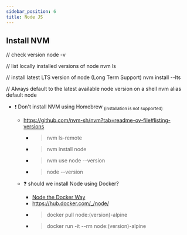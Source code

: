 ```yaml
---
sidebar_position: 6
title: Node JS
---
```


## Install NVM

// check version
node -v

// list locally installed versions of node
nvm ls

// install latest LTS version of node (Long Term Support)
nvm install --lts

// Always default to the latest available node version on a shell
nvm alias default node

- :exclamation: Don't install NVM using Homebrew <sub>(installation is not supported)</sub>

  - https://github.com/nvm-sh/nvm?tab=readme-ov-file#listing-versions

    - > nvm ls-remote
    - > nvm install node
    - > nvm use node --version
    - > node --version

  - :question: should we install Node using Docker?
    - [Node the Docker Way](https://medium.com/@mark.birbeck/dont-install-node-until-you-ve-read-this-or-how-to-run-node-the-docker-way-21237f932841)
    - https://hub.docker.com/_/node/
    - > docker pull node:(version)-alpine
    - > docker run -it --rm node:(version)-alpine
